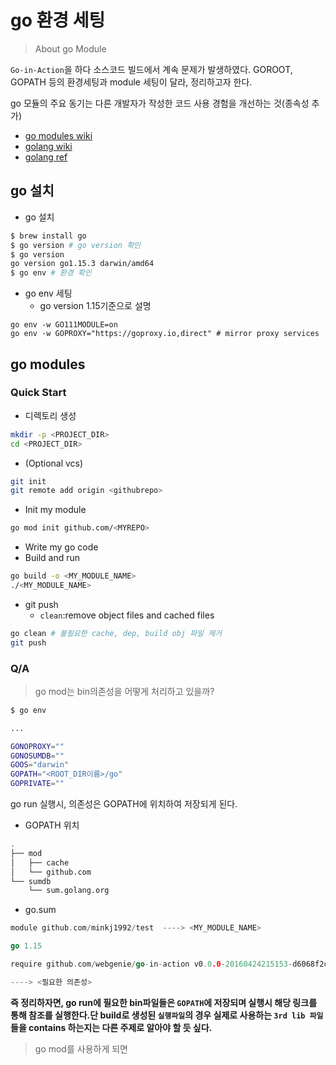 # go 환경 세팅
> About go Module

`Go-in-Action`을 하다 소스코드 빌드에서 계속 문제가 발생하였다. GOROOT, GOPATH 등의 환경세팅과 module 세팅이 달라, 정리하고자 한다.

go 모듈의 주요 동기는 다른 개발자가 작성한 코드 사용 경험을 개선하는 것(종속성 추가)

- [go modules wiki](https://github.com/golang/go/wiki/Modules)
- [golang wiki](https://github.com/golang/go/wiki/Modules)
- [golang ref](https://golang.org/ref/mod)


## go 설치

- go 설치
```bash
$ brew install go
$ go version # go version 확인
$ go version
go version go1.15.3 darwin/amd64
$ go env # 환경 확인
```

- go env 세팅
  - go version 1.15기준으로 설명
```
go env -w GO111MODULE=on
go env -w GOPROXY="https://goproxy.io,direct" # mirror proxy services
```


## go modules

### Quick Start


- 디렉토리 생성
```bash
mkdir -p <PROJECT_DIR>
cd <PROJECT_DIR>
```

- (Optional vcs)
```bash
git init
git remote add origin <githubrepo>
```

- Init my module

```bash
go mod init github.com/<MYREPO>
```

- Write my go code
- Build and run
```bash
go build -o <MY_MODULE_NAME>
./<MY_MODULE_NAME>
```

- git push
  - `clean`:remove object files and cached files

```bash
go clean # 불필요한 cache, dep, build obj 파일 제거
git push
```

### Q/A

> go mod는 bin의존성을 어떻게 처리하고 있을까?

```bash
$ go env

...

GONOPROXY=""
GONOSUMDB=""
GOOS="darwin"
GOPATH="<ROOT_DIR이름>/go"
GOPRIVATE=""
```

go run 실행시, 의존성은 GOPATH에 위치하여 저장되게 된다.

- GOPATH 위치
```bash
.
├── mod
│   ├── cache
│   └── github.com
└── sumdb
    └── sum.golang.org
```

- go.sum
```go
module github.com/minkj1992/test  ----> <MY_MODULE_NAME>

go 1.15

require github.com/webgenie/go-in-action v0.0.0-20160424215153-d6068f2ca89b // indirects

----> <필요한 의존성>
```

**즉 정리하자면, go run에 필요한 bin파일들은 `GOPATH`에 저장되며 실행시 해당 링크를 통해 참조를 실행한다.단 build로 생성된 `실행파일`의 경우 실제로 사용하는 `3rd lib 파일`들을 contains 하는지는 다른 주제로 알아야 할 듯 싶다.**

> go mod를 사용하게 되면 